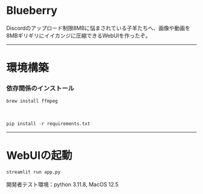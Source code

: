 # Blueberry

Discordのアップロード制限8MBに悩まされている子羊たちへ、画像や動画を8MBギリギリにイイカンジに圧縮できるWebUIを作ったぞ。

---


# 環境構築



### 依存関係のインストール

```python
brew install ffmpeg
```

<br>

```python
pip install -r requirements.txt
```

---

# WebUIの起動


```python
streamlit run app.py
```


開発者テスト環境：python 3.11.8, MacOS 12.5
